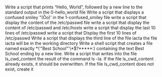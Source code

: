 Write a script that prints “Hello, World”, followed by a new line to the standard output in the 0-hello_world file
Write a script that displays a confused smiley "(Ôo)' in the 1-confused_smiley file
write a script that display the content of the /etc/passwd file
write a script that display the content of /etc/passwd and /etc/hosts
write a script that display the last 10 lines of /etc/passwd
write a script that Display the first 10 lines of /etc/passwd
Write a script that displays the third line of the file iacta the file iacta will be in the working directory
Write a shell script that creates a file named exactly \*\\'"Best School"\'\\*$\?\*\*\*\*\*:) containing the text Best School ending by a new line.
Write a script that writes into the file ls_cwd_content the result of the command ls -la. If the file ls_cwd_content already exists, it should be overwritten. If the file ls_cwd_content does not exist, create it 
